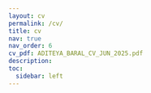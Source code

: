 ```yaml
---
layout: cv
permalink: /cv/
title: cv
nav: true
nav_order: 6
cv_pdf: ADITEYA_BARAL_CV_JUN_2025.pdf
description:
toc:
  sidebar: left
---
```

